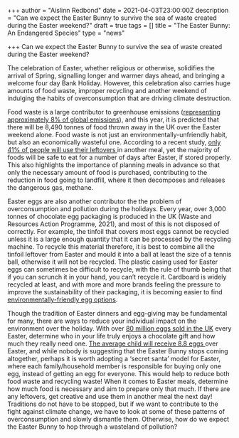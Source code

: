 +++
author = "Aislinn Redbond"
date = 2021-04-03T23:00:00Z
description = "Can we expect the Easter Bunny to survive the sea of waste created during the Easter weekend?"
draft = true
tags = []
title = "The Easter Bunny: An Endangered Species"
type = "news"

+++
Can we expect the Easter Bunny to survive the sea of waste created during the Easter weekend?

The celebration of Easter, whether religious or otherwise, solidifies the arrival of Spring, signalling longer and warmer days ahead, and bringing a welcome four day Bank Holiday. However, this celebration also carries huge amounts of food waste, improper recycling and another weekend of indulging the habits of overconsumption that are driving climate destruction.

Food waste is a large contributor to greenhouse emissions ([representing approximately 8% of global emissions](https://www.un.org/press/en/2020/dsgsm1465.doc.htm)), and this year, it is predicted that there will be 8,490 tonnes of food thrown away in the UK over the Easter weekend alone. Food waste is not just an environmentally-unfriendly habit, but also an economically wasteful one. According to a recent study, [only 41% of people will use their leftovers ](https://resource.co/article/tesco-launches-guide-counter-8490-tonnes-easter-food-waste)in another meal, yet the majority of foods will be safe to eat for a number of days after Easter, if stored properly. This also highlights the importance of planning meals in advance so that only the necessary amount of food is purchased, contributing to the reduction in food going to landfill, where it then decomposes and releases the dangerous gas, methane.

Easter eggs are also another contributor the the problem of overconsumption and pollution during the holidays. Every year, over 3,000 tonnes of chocolate egg packaging is produced in the UK (Waste and Resources Action Programme, 2021), and most of this is not disposed of correctly. For example, the tinfoil that covers most eggs cannot be recycled unless it is a large enough quantity that it can be processed by the recycling machine. To recycle this material therefore, it is best to combine all the tinfoil leftover from Easter and mould it into a ball at least the size of a tennis ball, otherwise it will not be recycled. The plastic casing used for Easter eggs can sometimes be difficult to recycle, with the rule of thumb being that if you can scrunch it in your hand, you can’t recycle it. Cardboard is widely recycled at least, and with more and more brands feeling the pressure to improve the sustainability of their packaging, it is becoming easier to find [environmentally-friendly egg options](https://www.standard.co.uk/futurelondon/theplasticfreeproject/plastic-free-easter-eggs-buy-ethical-eco-friendly-chocolate-fairtrade-biodegradable-packaging-a4100281.html).

  
Though the tradition of Easter dinners and egg-giving may be fundamental for many, there are ways to reduce your individual impact on the environment over the holiday. With over [80 million eggs sold in the UK](https://www.mirror.co.uk/news/world-news/10-fascinating-easter-facts-you-14384346) every Easter, determine who in your life truly enjoys a chocolate gift and how much they really need one. [The average child will receive 8.8 eggs ](https://www.cheaperwaste.co.uk/blog/easter-waste-and-how-to-avoid-it/)over Easter, and while nobody is suggesting that the Easter Bunny stops coming altogether, perhaps it is worth adopting a ‘secret santa’ model for Easter, where each family/household member is responsible for buying only one egg, instead of getting an egg for everyone. This would help to reduce both food waste and recycling waste! When it comes to Easter meals, determine how much food is necessary and aim to prepare only that much. If there are any leftovers, get creative and use them in another meal the next day! Traditions do not have to be stopped, but if we want to contribute to the fight against climate change, we have to look at some of these patterns of overconsumption and slowly dismantle them. Otherwise, how do we expect the Easter Bunny to hop through a wasteland of pollution?